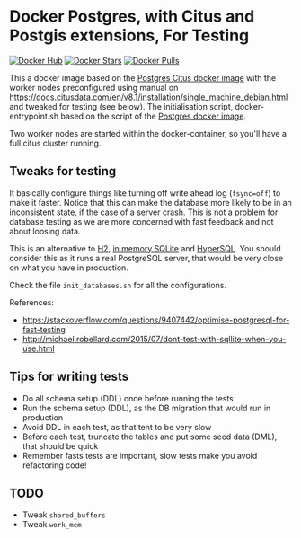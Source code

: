 
# Docker Postgres, with Citus and Postgis extensions, For Testing

[![Docker Hub](https://img.shields.io/badge/docker-ready-blue.svg)](https://registry.hub.docker.com/u/gerbrand/citus-single-machine-cluster/)
[![Docker Stars](https://img.shields.io/docker/stars/gerbrand/citus-single-machine-cluster.svg)](https://registry.hub.docker.com/u/gerbrand/citus-single-machine-cluster/)
[![Docker Pulls](https://img.shields.io/docker/pulls/gerbrand/citus-single-machine-cluster.svg)](https://registry.hub.docker.com/u/gerbrand/citus-single-machine-cluster/)

This a docker image based on the [Postgres Citus docker image](https://hub.docker.com/r/citusdata/citus) with the worker nodes preconfigured using manual on https://docs.citusdata.com/en/v8.1/installation/single_machine_debian.html and tweaked for testing (see below).
The initialisation script, docker-entrypoint.sh based on the script of the [Postgres docker image](https://hub.docker.com/_/postgres).

Two worker nodes are started within the docker-container, so you'll have a full citus cluster running.

## Tweaks for testing
It basically configure things like turning off write ahead log (`fsync=off`) to make it faster. Notice that this can make the database more likely to be in an inconsistent state, if the case of a server crash. This is not a problem for database testing as we are more concerned with fast feedback and not about loosing data.

This is an alternative to [H2](http://www.h2database.com/html/main.html), [in memory SQLite](https://www.sqlite.org/inmemorydb.html) and [HyperSQL](http://hsqldb.org/). You should consider this as it runs a real PostgreSQL server, that would be very close on what you have in production.

Check the file `init_databases.sh` for all the configurations.

References:

- https://stackoverflow.com/questions/9407442/optimise-postgresql-for-fast-testing
- http://michael.robellard.com/2015/07/dont-test-with-sqllite-when-you-use.html

## Tips for writing tests

- Do all schema setup (DDL) once before running the tests
- Run the schema setup (DDL), as the DB migration that would run in production
- Avoid DDL in each test, as that tent to be very slow
- Before each test, truncate the tables and put some seed data (DML), that should be quick
- Remember fasts tests are important, slow tests make you avoid refactoring code!


## TODO

- Tweak `shared_buffers`
- Tweak `work_mem`
